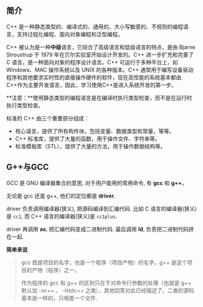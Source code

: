 ## 简介

C++ 是一种静态类型的、编译式的、通用的、大小写敏感的、不规则的编程语言，支持过程化编程、面向对象编程和泛型编程。

C++ 被认为是一种**中级**语言，它综合了高级语言和低级语言的特点，是由 Bjarne Stroustrup 于 1979 年在贝尔实验室开始设计开发的。C++ 进一步扩充和完善了 C 语言，是一种面向对象的程序设计语言。C++ 可运行于多种平台上，如 Windows、MAC 操作系统以及 UNIX 的各种版本。C++ 通常用于编写设备驱动程序和其他要求实时性的直接操作硬件的软件，现在高性能的系统基本都由C++作为主要开发语言，因此，学习使用C++是进入系统开发的第一步。

**注意：**使用静态类型的编程语言是在编译时执行类型检查，而不是在运行时执行类型检查。

标准的 C++ 由三个重要部分组成：

- 核心语言，提供了所有构件块，包括变量、数据类型和常量，等等。
- C++ 标准库，提供了大量的函数，用于操作文件、字符串等。
- 标准模板库（STL），提供了大量的方法，用于操作数据结构等。

## G++与GCC

GCC 是 GNU 编译器集合的意思, 对于用户能用的常用命令, 有 **gcc** 和 **g++**。

无论是 gcc 还是 g++, 他们的定位都是 **driver**.

driver 负责调用编译器(狭义), 把源码编译到汇编代码. 比如 C 语言的编译器(狭义)是 `cc1`, 而 C++ 语言的编译器(狭义)是 `cc1plus`.

driver 再调用 **as**, 把汇编代码变成二进制代码. 最后调用 **ld**, 负责把二进制代码拼在一起.

**简单来说**

> gcc 既是项目的名字，也是一个程序（项目产物）的名字。g++ 是这个项目的产物（程序）之一。
>
> 作为程序的 gcc 和 g++ 的区别只在于对命令行参数的处理（也就是 g++ 默认加 -xc++ 、 -lstdc++ 之类），其他回答对此已经描述了。二者的源码基本是一样的，只相差一个文件.













































